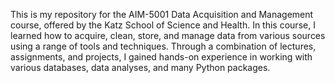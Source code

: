 This is my repository for the AIM-5001 Data Acquisition and Management course, offered by the Katz School of Science and Health. In this course, I learned how to acquire, clean, store, and manage data from various sources using a range of tools and techniques. Through a combination of lectures, assignments, and projects, I gained hands-on experience in working with various databases, data analyses, and many Python packages.
